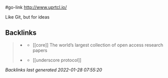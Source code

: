 #go-link http://www.uprtcl.io/

Like Git,  but for ideas

## Backlinks

> - [](2021-01-16.md)
>   - [[core]] The world’s largest collection of open access research papers
>    
> - [](2021-01-02.md)
>   - [[underscore protocol]]

_Backlinks last generated 2022-01-28 07:55:20_
